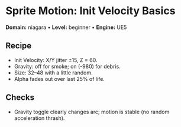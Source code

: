 # Sprite Motion: Init Velocity Basics
**Domain:** niagara • **Level:** beginner • **Engine:** UE5

## Recipe
- Init Velocity: X/Y jitter ±15, Z = 60.  
- Gravity: off for smoke; on (-980) for debris.  
- Size: 32–48 with a little random.  
- Alpha fades out over last 25% of life.

## Checks
- Gravity toggle clearly changes arc; motion is stable (no random acceleration thrash).

